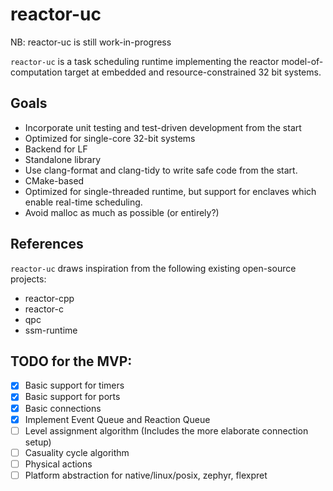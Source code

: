 # reactor-uc

NB: reactor-uc is still work-in-progress

`reactor-uc` is a task scheduling runtime implementing the reactor
model-of-computation target at embedded and resource-constrained 32 bit systems.

## Goals
- Incorporate unit testing and test-driven development from the start
- Optimized for single-core 32-bit systems
- Backend for LF
- Standalone library
- Use clang-format and clang-tidy to write safe code from the start.
- CMake-based
- Optimized for single-threaded runtime, but support for enclaves which enable 
real-time scheduling.
- Avoid malloc as much as possible (or entirely?)

## References
`reactor-uc` draws inspiration from the following existing open-source projects:
- reactor-cpp
- reactor-c
- qpc
- ssm-runtime

## TODO for the MVP:
- [x] Basic support for timers
- [x] Basic support for ports
- [x] Basic connections
- [x] Implement Event Queue and Reaction Queue
- [ ] Level assignment algorithm (Includes the more elaborate connection setup)
- [ ] Casuality cycle algorithm
- [ ] Physical actions
- [ ] Platform abstraction for native/linux/posix, zephyr, flexpret

